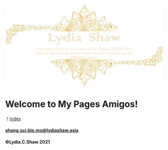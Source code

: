![Soy Lydia Shaw, or you can call me Linjing SHANG.You can see all the information about me.Let's start from the following index.](https://github.com/LydiaCShaw/LydiaShaw.github.io/blob/gh-pages/main_page1.png?raw=true)
# Welcome to My Pages Amigos!
！[index](https://github.com/LydiaCShaw/LydiaShaw.github.io/blob/gh-pages/main_page2.png?raw=true)
####                    shang.sci.bio.ms@lydiashaw.asia


####                           ©Lydia.C.Shaw 2021
                    
	
